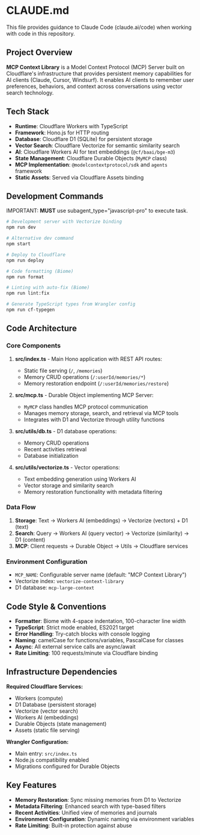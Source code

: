 # CLAUDE.md

This file provides guidance to Claude Code (claude.ai/code) when working with code in this repository.

## Project Overview

**MCP Context Library** is a Model Context Protocol (MCP) Server built on Cloudflare's infrastructure that provides persistent memory capabilities for AI clients (Claude, Cursor, Windsurf). It enables AI clients to remember user preferences, behaviors, and context across conversations using vector search technology.

## Tech Stack

- **Runtime**: Cloudflare Workers with TypeScript
- **Framework**: Hono.js for HTTP routing
- **Database**: Cloudflare D1 (SQLite) for persistent storage
- **Vector Search**: Cloudflare Vectorize for semantic similarity search
- **AI**: Cloudflare Workers AI for text embeddings (`@cf/baai/bge-m3`)
- **State Management**: Cloudflare Durable Objects (`MyMCP` class)
- **MCP Implementation**: `@modelcontextprotocol/sdk` and `agents` framework
- **Static Assets**: Served via Cloudflare Assets binding

## Development Commands

IMPORTANT: **MUST** use subagent_type="javascript-pro" to execute task.

```bash
# Development server with Vectorize binding
npm run dev

# Alternative dev command
npm start

# Deploy to Cloudflare
npm run deploy

# Code formatting (Biome)
npm run format

# Linting with auto-fix (Biome)
npm run lint:fix

# Generate TypeScript types from Wrangler config
npm run cf-typegen
```

## Code Architecture

### Core Components

1. **src/index.ts** - Main Hono application with REST API routes:
   - Static file serving (`/`, `/memories`)
   - Memory CRUD operations (`/:userId/memories/*`)
   - Memory restoration endpoint (`/:userId/memories/restore`)

2. **src/mcp.ts** - Durable Object implementing MCP Server:
   - `MyMCP` class handles MCP protocol communication
   - Manages memory storage, search, and retrieval via MCP tools
   - Integrates with D1 and Vectorize through utility functions

3. **src/utils/db.ts** - D1 database operations:
   - Memory CRUD operations
   - Recent activities retrieval
   - Database initialization

4. **src/utils/vectorize.ts** - Vector operations:
   - Text embedding generation using Workers AI
   - Vector storage and similarity search
   - Memory restoration functionality with metadata filtering

### Data Flow

1. **Storage**: Text → Workers AI (embeddings) → Vectorize (vectors) + D1 (text)
2. **Search**: Query → Workers AI (query vector) → Vectorize (similarity) → D1 (content)
3. **MCP**: Client requests → Durable Object → Utils → Cloudflare services

### Environment Configuration

- `MCP_NAME`: Configurable server name (default: "MCP Context Library")
- Vectorize index: `vectorize-context-library`
- D1 database: `mcp-large-context`

## Code Style & Conventions

- **Formatter**: Biome with 4-space indentation, 100-character line width
- **TypeScript**: Strict mode enabled, ES2021 target
- **Error Handling**: Try-catch blocks with console logging
- **Naming**: camelCase for functions/variables, PascalCase for classes
- **Async**: All external service calls are async/await
- **Rate Limiting**: 100 requests/minute via Cloudflare binding

## Infrastructure Dependencies

**Required Cloudflare Services:**
- Workers (compute)
- D1 Database (persistent storage)
- Vectorize (vector search)
- Workers AI (embeddings)
- Durable Objects (state management)
- Assets (static file serving)

**Wrangler Configuration:**
- Main entry: `src/index.ts`
- Node.js compatibility enabled
- Migrations configured for Durable Objects

## Key Features

- **Memory Restoration**: Sync missing memories from D1 to Vectorize
- **Metadata Filtering**: Enhanced search with type-based filters
- **Recent Activities**: Unified view of memories and journals
- **Environment Configuration**: Dynamic naming via environment variables
- **Rate Limiting**: Built-in protection against abuse
